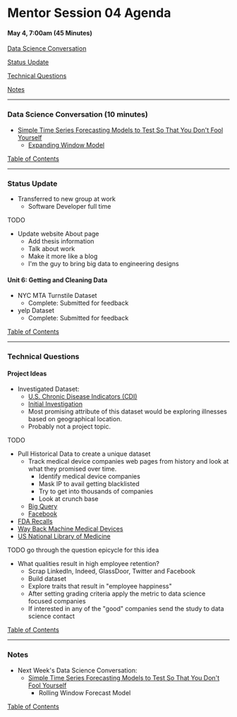 # Mentor Session 04 Agenda

#### May 4, 7:00am (45 Minutes)


[Data Science Conversation](#ds_converstation)

[Status Update](#status_update)

[Technical Questions](#technical_questions)

[Notes](#notes)


---
### <a name="ds_conversation"></a> Data Science Conversation (10 minutes)
- [Simple Time Series Forecasting Models to Test So That You Don't Fool Yourself](http://machinelearningmastery.com/simple-time-series-forecasting-models/)
    - [Expanding Window Model](https://github.com/TimothyHelton/k2datascience/blob/master/notebooks/Time_Series_Forcasting.ipynb)

[Table of Contents](#toc)


---
### <a name="status_update"></a> Status Update
- Transferred to new group at work
    - Software Developer full time
    
TODO
- Update website About page
    - Add thesis information
    - Talk about work
    - Make it more like a blog
    - I'm the guy to bring big data to engineering designs

#### Unit 6: Getting and Cleaning Data
- NYC MTA Turnstile Dataset
    - Complete: Submitted for feedback
- yelp Dataset
    - Complete: Submitted for feedback

[Table of Contents](#toc)


---
### <a name="technical_questions"></a> Technical Questions 

#### Project Ideas
- Investigated Dataset:
    - [U.S. Chronic Disease Indicators (CDI)](https://catalog.data.gov/dataset/u-s-chronic-disease-indicators-cdi-e50c9)
    - [Initial Investigation](https://github.com/TimothyHelton/k2datascience/blob/master/notebooks/US_Chronic_Disease_Indicators.ipynb)
    - Most promising attribute of this dataset would be exploring illnesses 
    based on geographical location.
    - Probably not a project topic.

TODO
- Pull Historical Data to create a unique dataset
    - Track medical device companies web pages from history and look at what
     they promised over time.
        - Identify medical device companies
        - Mask IP to avail getting blacklisted
        - Try to get into thousands of companies
        - Look at crunch base 
    - [Big Query](https://cloud.google.com/bigquery/what-is-bigquery)
    - [Facebook](https://developers.facebook.com/docs/graph-api)
- [FDA Recalls](https://www.fda.gov/MedicalDevices/Safety/ListofRecalls/default.htm)
- [Way Back Machine Medical Devices](http://wayback.archive-it.org/7993/20170110233525/http://www.fda.gov/MedicalDevices/DeviceRegulationandGuidance/Databases/default.htm)
- [US National Library of Medicine](https://accessgudid.nlm.nih.gov/)

TODO go through the question epicycle for this idea 
- What qualities result in high employee retention?
    - Scrap LinkedIn, Indeed, GlassDoor, Twitter and Facebook
    - Build dataset
    - Explore traits that result in "employee happiness"
    - After setting grading criteria apply the metric to data science 
    focused companies
    - If interested in any of the "good" companies send the study to data 
    science contact
    
[Table of Contents](#toc)


---
### <a name="notes"></a> Notes
- Next Week's Data Science Conversation:
    - [Simple Time Series Forecasting Models to Test So That You Don't Fool Yourself](http://machinelearningmastery.com/simple-time-series-forecasting-models/)
        - Rolling Window Forecast Model

[Table of Contents](#toc)

